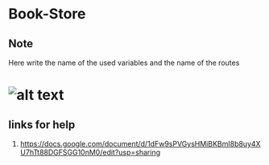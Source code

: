 # Book-Store
## Note
Here write the name of the used variables and the name of the routes

# ![alt text](https://media.istockphoto.com/id/1349688040/vector/hand-book-logo-design-education-logo-with-hand-concept-vector-hand-and-book-logo-design.jpg?s=612x612&w=0&k=20&c=kp2ZWkFL4U4-wtzZeL68OWvxJ25erp4RO-mJjFdZV64=)

## links for help
1. https://docs.google.com/document/d/1dFw9sPVGysHMiBKBmI8b8uy4XU7hTt88DGFSGG10nM0/edit?usp=sharing
